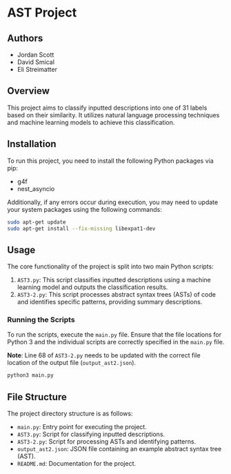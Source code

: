 # AST Project

## Authors
- Jordan Scott
- David Smical
- Eli Streimatter



## Overview
This project aims to classify inputted descriptions into one of 31 labels based on their similarity. It utilizes natural language processing techniques and machine learning models to achieve this classification.

## Installation
To run this project, you need to install the following Python packages via pip:
- g4f
- nest_asyncio

Additionally, if any errors occur during execution, you may need to update your system packages using the following commands:
```bash
sudo apt-get update
sudo apt-get install --fix-missing libexpat1-dev
```

## Usage
The core functionality of the project is split into two main Python scripts:
1. `AST3.py`: This script classifies inputted descriptions using a machine learning model and outputs the classification results.
2. `AST3-2.py`: This script processes abstract syntax trees (ASTs) of code and identifies specific patterns, providing summary descriptions.

### Running the Scripts
To run the scripts, execute the `main.py` file. Ensure that the file locations for Python 3 and the individual scripts are correctly specified in the `main.py` file.

**Note**: Line 68 of `AST3-2.py` needs to be updated with the correct file location of the output file (`output_ast2.json`).

```bash
python3 main.py
```

## File Structure
The project directory structure is as follows:
- `main.py`: Entry point for executing the project.
- `AST3.py`: Script for classifying inputted descriptions.
- `AST3-2.py`: Script for processing ASTs and identifying patterns.
- `output_ast2.json`: JSON file containing an example abstract syntax tree (AST).
- `README.md`: Documentation for the project.